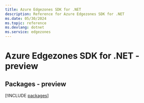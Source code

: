 ```yaml
---
title: Azure Edgezones SDK for .NET
description: Reference for Azure Edgezones SDK for .NET
ms.date: 05/30/2024
ms.topic: reference
ms.devlang: dotnet
ms.service: edgezones
---
```

# Azure Edgezones SDK for .NET - preview
## Packages - preview
[!INCLUDE [packages](edgezones-index.md)]